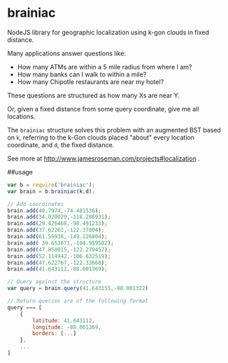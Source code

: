 brainiac
========

NodeJS library for geographic localization using k-gon clouds in fixed distance.

Many applications answer questions like:
* How many ATMs are within a 5 mile radius from where I am?
* How many banks can I walk to within a mile?
* How many Chipotle restaurants are near my hotel?

These questions are structured as how many Xs are near Y. 

Or, given a fixed distance from some query coordinate, give me all locations.

The `brainiac` structure solves this problem with an augmented BST based on `k`, referring to the k-Gon clouds placed "about" every location coordinate, and `d`, the fixed distance.

See more at http://www.jamesroseman.com/projects#localization .

##usage

```javascript
var b = require('brainiac');
var brain = b.brainiac(k,d);

// Add coordinates
brain.add(40.7974,-74.481536);
brain.add(34.020029,-118.286931);
brain.add(29.426468,-98.491233);
brain.add(37.62261,-122.37804);
brain.add(61.59938,-149.126804);
brain.add( 39.653671,-104.959502);
brain.add(47.850015,-122.279457);
brain.add(52.114942,-106.632519);
brain.add(47.622767,-122.33668);
brain.add(41.643112,-88.001369);

// Query against the structure
var query = brain.query(41.643155,-88.001322)

// Return queries are of the following format
query === [
	{
		latitude: 41.643112, 
		longitude: -88.001369,
		borders: [...]
	},
	...
]
```